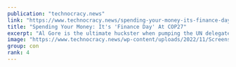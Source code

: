 ```yaml
---
publication: "technocracy.news"
link: "https://www.technocracy.news/spending-your-money-its-finance-day-at-cop27/"
title: "Spending Your Money: It's 'Finance Day' At COP27"
excerpt: "Al Gore is the ultimate huckster when pumping the UN delegates to climate action. In bunko terms, this is the practice of 'shaking the money tree' to loose money that is easy to grab. Gore's climate c"
image: "https://www.technocracy.news/wp-content/uploads/2022/11/Screenshot-2022-11-10-at-8.00.48-AM.png"
group: con
rank: 4
---
```


